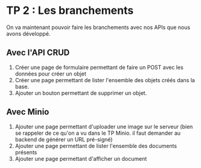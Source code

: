 # TP 2 : Les branchements

On va maintenant pouvoir faire les branchements avec nos APIs que nous avons développé.  

## Avec l'API CRUD 
1. Créer une page de formulaire permettant de faire un POST avec les données pour créer un objet
2. Créer une page permettant de lister l'ensemble des objets créés dans la base. 
3. Ajouter un bouton permettant de supprimer un objet. 

## Avec Minio

1. Ajouter une page permettant d'uploader une image sur le serveur (bien se rappeler de ce qu'on a vu dans le TP Minio. il faut demander au backend de générer un URL pré-signé)
2. Ajouter une page permettant de lister l'ensemble des documents présents
3. Ajouter une page permettant d'afficher un document
